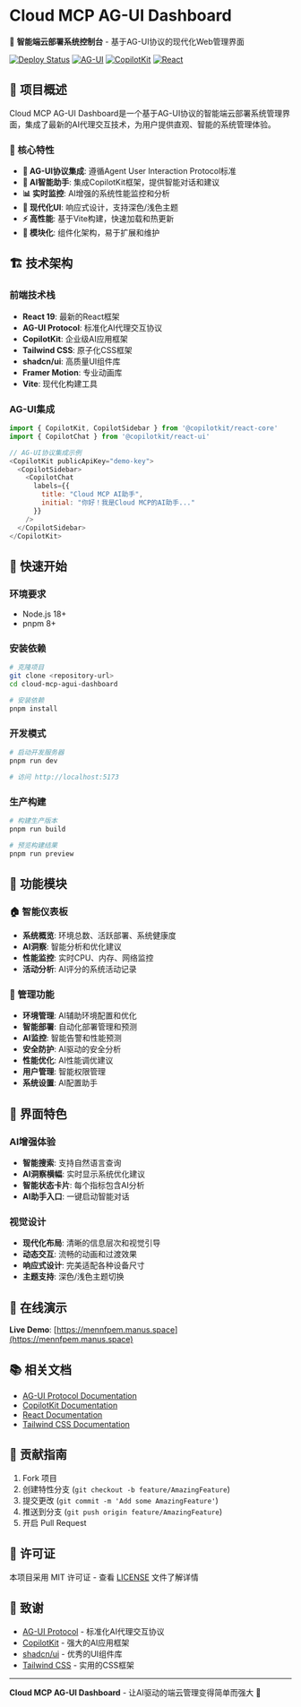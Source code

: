 # Cloud MCP AG-UI Dashboard

🚀 **智能端云部署系统控制台** - 基于AG-UI协议的现代化Web管理界面

[![Deploy Status](https://img.shields.io/badge/Deploy-Live-brightgreen)](https://mennfpem.manus.space)
[![AG-UI](https://img.shields.io/badge/AG--UI-Protocol-blue)](https://docs.ag-ui.com/)
[![CopilotKit](https://img.shields.io/badge/CopilotKit-Powered-purple)](https://www.copilotkit.ai/)
[![React](https://img.shields.io/badge/React-19-61dafb)](https://react.dev/)

## 🌟 项目概述

Cloud MCP AG-UI Dashboard是一个基于AG-UI协议的智能端云部署系统管理界面，集成了最新的AI代理交互技术，为用户提供直观、智能的系统管理体验。

### 🎯 核心特性

- **🤖 AG-UI协议集成**: 遵循Agent User Interaction Protocol标准
- **🧠 AI智能助手**: 集成CopilotKit框架，提供智能对话和建议
- **📊 实时监控**: AI增强的系统性能监控和分析
- **🎨 现代化UI**: 响应式设计，支持深色/浅色主题
- **⚡ 高性能**: 基于Vite构建，快速加载和热更新
- **🔧 模块化**: 组件化架构，易于扩展和维护

## 🏗️ 技术架构

### 前端技术栈
- **React 19**: 最新的React框架
- **AG-UI Protocol**: 标准化AI代理交互协议
- **CopilotKit**: 企业级AI应用框架
- **Tailwind CSS**: 原子化CSS框架
- **shadcn/ui**: 高质量UI组件库
- **Framer Motion**: 专业动画库
- **Vite**: 现代化构建工具

### AG-UI集成
```javascript
import { CopilotKit, CopilotSidebar } from '@copilotkit/react-core'
import { CopilotChat } from '@copilotkit/react-ui'

// AG-UI协议集成示例
<CopilotKit publicApiKey="demo-key">
  <CopilotSidebar>
    <CopilotChat
      labels={{
        title: "Cloud MCP AI助手",
        initial: "你好！我是Cloud MCP的AI助手..."
      }}
    />
  </CopilotSidebar>
</CopilotKit>
```

## 🚀 快速开始

### 环境要求
- Node.js 18+
- pnpm 8+

### 安装依赖
```bash
# 克隆项目
git clone <repository-url>
cd cloud-mcp-agui-dashboard

# 安装依赖
pnpm install
```

### 开发模式
```bash
# 启动开发服务器
pnpm run dev

# 访问 http://localhost:5173
```

### 生产构建
```bash
# 构建生产版本
pnpm run build

# 预览构建结果
pnpm run preview
```

## 📱 功能模块

### 🏠 智能仪表板
- **系统概览**: 环境总数、活跃部署、系统健康度
- **AI洞察**: 智能分析和优化建议
- **性能监控**: 实时CPU、内存、网络监控
- **活动分析**: AI评分的系统活动记录

### 🔧 管理功能
- **环境管理**: AI辅助环境配置和优化
- **智能部署**: 自动化部署管理和预测
- **AI监控**: 智能告警和性能预测
- **安全防护**: AI驱动的安全分析
- **性能优化**: AI性能调优建议
- **用户管理**: 智能权限管理
- **系统设置**: AI配置助手

## 🎨 界面特色

### AI增强体验
- **智能搜索**: 支持自然语言查询
- **AI洞察横幅**: 实时显示系统优化建议
- **智能状态卡片**: 每个指标包含AI分析
- **AI助手入口**: 一键启动智能对话

### 视觉设计
- **现代化布局**: 清晰的信息层次和视觉引导
- **动态交互**: 流畅的动画和过渡效果
- **响应式设计**: 完美适配各种设备尺寸
- **主题支持**: 深色/浅色主题切换

## 🔗 在线演示

**Live Demo**: [https://mennfpem.manus.space](https://mennfpem.manus.space)

## 📚 相关文档

- [AG-UI Protocol Documentation](https://docs.ag-ui.com/)
- [CopilotKit Documentation](https://docs.copilotkit.ai/)
- [React Documentation](https://react.dev/)
- [Tailwind CSS Documentation](https://tailwindcss.com/)

## 🤝 贡献指南

1. Fork 项目
2. 创建特性分支 (`git checkout -b feature/AmazingFeature`)
3. 提交更改 (`git commit -m 'Add some AmazingFeature'`)
4. 推送到分支 (`git push origin feature/AmazingFeature`)
5. 开启 Pull Request

## 📄 许可证

本项目采用 MIT 许可证 - 查看 [LICENSE](LICENSE) 文件了解详情

## 🙏 致谢

- [AG-UI Protocol](https://docs.ag-ui.com/) - 标准化AI代理交互协议
- [CopilotKit](https://www.copilotkit.ai/) - 强大的AI应用框架
- [shadcn/ui](https://ui.shadcn.com/) - 优秀的UI组件库
- [Tailwind CSS](https://tailwindcss.com/) - 实用的CSS框架

---

**Cloud MCP AG-UI Dashboard** - 让AI驱动的端云管理变得简单而强大 🚀

